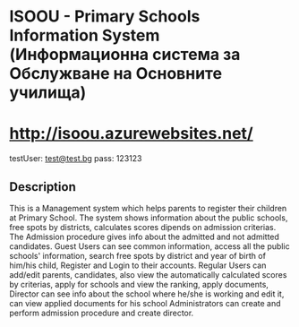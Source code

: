 # ISOOU - Primary Schools Information System (Информационна система за Обслужване на Основните училища)

# http://isoou.azurewebsites.net/
testUser: test@test.bg pass: 123123

## Description

This is a Management system which helps parents to register their children at Primary School. 
The system shows information about the public schools, free spots by districts, calculates scores dipends on admission criterias. 
The Admission procedure gives info about the admitted and not admitted candidates.
Guest Users can see common information, access all the public schools' information, search free spots by district and year of birth of him/his child, Register and Login to their accounts.
Regular Users can add/edit parents, candidates, also view the automatically calculated scores by criterias, apply for schools and view the ranking, apply documents,
Director can see info about the school where he/she is working and edit it, can view applied documents for his school
Administrators can create and perform admission procedure and create director.
